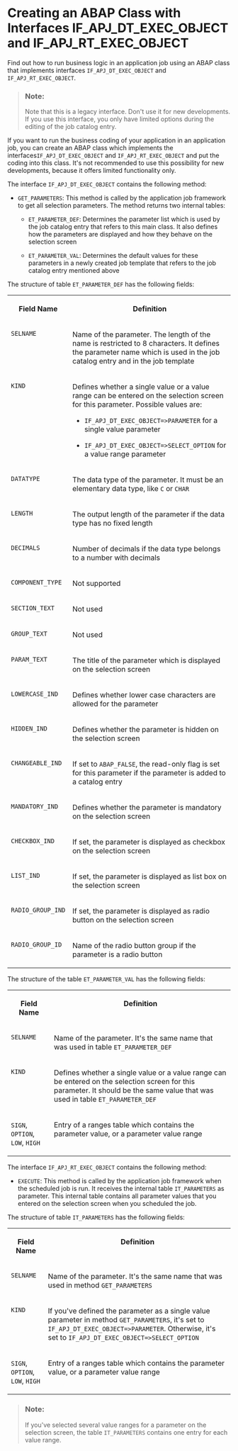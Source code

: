 <!-- loio767ef7b6d55c47d5b5bcbae4b67aad33 -->

# Creating an ABAP Class with Interfaces IF\_APJ\_DT\_EXEC\_OBJECT and IF\_APJ\_RT\_EXEC\_OBJECT

Find out how to run business logic in an application job using an ABAP class that implements interfaces `IF_APJ_DT_EXEC_OBJECT` and `IF_APJ_RT_EXEC_OBJECT`.

> ### Note:  
> Note that this is a legacy interface. Don't use it for new developments. If you use this interface, you only have limited options during the editing of the job catalog entry.

If you want to run the business coding of your application in an application job, you can create an ABAP class which implements the interfaces`IF_APJ_DT_EXEC_OBJECT` and `IF_APJ_RT_EXEC_OBJECT` and put the coding into this class. It's not recommended to use this possibility for new developments, because it offers limited functionality only.

The interface `IF_APJ_DT_EXEC_OBJECT` contains the following method:

-   `GET_PARAMETERS`: This method is called by the application job framework to get all selection parameters. The method returns two internal tables:

    -   `ET_PARAMETER_DEF`: Determines the parameter list which is used by the job catalog entry that refers to this main class. It also defines how the parameters are displayed and how they behave on the selection screen

    -   `ET_PARAMETER_VAL`: Determines the default values for these parameters in a newly created job template that refers to the job catalog entry mentioned above



The structure of table `ET_PARAMETER_DEF` has the following fields:


<table>
<tr>
<th valign="top">

Field Name

</th>
<th valign="top">

Definition

</th>
</tr>
<tr>
<td valign="top">

`SELNAME`

</td>
<td valign="top">

Name of the parameter. The length of the name is restricted to 8 characters. It defines the parameter name which is used in the job catalog entry and in the job template

</td>
</tr>
<tr>
<td valign="top">

`KIND`

</td>
<td valign="top">

Defines whether a single value or a value range can be entered on the selection screen for this parameter. Possible values are:

-   `IF_APJ_DT_EXEC_OBJECT=>PARAMETER` for a single value parameter

-   `IF_APJ_DT_EXEC_OBJECT=>SELECT_OPTION` for a value range parameter




</td>
</tr>
<tr>
<td valign="top">

`DATATYPE`

</td>
<td valign="top">

The data type of the parameter. It must be an elementary data type, like `C` or `CHAR`

</td>
</tr>
<tr>
<td valign="top">

`LENGTH`

</td>
<td valign="top">

The output length of the parameter if the data type has no fixed length

</td>
</tr>
<tr>
<td valign="top">

`DECIMALS`

</td>
<td valign="top">

Number of decimals if the data type belongs to a number with decimals

</td>
</tr>
<tr>
<td valign="top">

`COMPONENT_TYPE`

</td>
<td valign="top">

Not supported

</td>
</tr>
<tr>
<td valign="top">

`SECTION_TEXT`

</td>
<td valign="top">

Not used

</td>
</tr>
<tr>
<td valign="top">

`GROUP_TEXT`

</td>
<td valign="top">

Not used

</td>
</tr>
<tr>
<td valign="top">

`PARAM_TEXT`

</td>
<td valign="top">

The title of the parameter which is displayed on the selection screen

</td>
</tr>
<tr>
<td valign="top">

`LOWERCASE_IND`

</td>
<td valign="top">

Defines whether lower case characters are allowed for the parameter

</td>
</tr>
<tr>
<td valign="top">

`HIDDEN_IND`

</td>
<td valign="top">

Defines whether the parameter is hidden on the selection screen

</td>
</tr>
<tr>
<td valign="top">

`CHANGEABLE_IND`

</td>
<td valign="top">

If set to `ABAP_FALSE`, the read-only flag is set for this parameter if the parameter is added to a catalog entry

</td>
</tr>
<tr>
<td valign="top">

`MANDATORY_IND`

</td>
<td valign="top">

Defines whether the parameter is mandatory on the selection screen

</td>
</tr>
<tr>
<td valign="top">

`CHECKBOX_IND`

</td>
<td valign="top">

If set, the parameter is displayed as checkbox on the selection screen

</td>
</tr>
<tr>
<td valign="top">

`LIST_IND`

</td>
<td valign="top">

If set, the parameter is displayed as list box on the selection screen

</td>
</tr>
<tr>
<td valign="top">

`RADIO_GROUP_IND`

</td>
<td valign="top">

If set, the parameter is displayed as radio button on the selection screen

</td>
</tr>
<tr>
<td valign="top">

`RADIO_GROUP_ID`

</td>
<td valign="top">

Name of the radio button group if the parameter is a radio button

</td>
</tr>
</table>

The structure of the table `ET_PARAMETER_VAL` has the following fields:


<table>
<tr>
<th valign="top">

Field Name

</th>
<th valign="top">

Definition

</th>
</tr>
<tr>
<td valign="top">

`SELNAME`

</td>
<td valign="top">

Name of the parameter. It's the same name that was used in table `ET_PARAMETER_DEF`

</td>
</tr>
<tr>
<td valign="top">

`KIND`

</td>
<td valign="top">

Defines whether a single value or a value range can be entered on the selection screen for this parameter. It should be the same value that was used in table `ET_PARAMETER_DEF`

</td>
</tr>
<tr>
<td valign="top">

`SIGN`, `OPTION`, `LOW`, `HIGH`

</td>
<td valign="top">

Entry of a ranges table which contains the parameter value, or a parameter value range

</td>
</tr>
</table>

The interface `IF_APJ_RT_EXEC_OBJECT` contains the following method:

-   `EXECUTE`: This method is called by the application job framework when the scheduled job is run. It receives the internal table `IT_PARAMETERS` as parameter. This internal table contains all parameter values that you entered on the selection screen when you scheduled the job.


The structure of table `IT_PARAMETERS` has the following fields:


<table>
<tr>
<th valign="top">

Field Name

</th>
<th valign="top">

Definition

</th>
</tr>
<tr>
<td valign="top">

`SELNAME`

</td>
<td valign="top">

Name of the parameter. It's the same name that was used in method `GET_PARAMETERS`

</td>
</tr>
<tr>
<td valign="top">

`KIND`

</td>
<td valign="top">

If you've defined the parameter as a single value parameter in method `GET_PARAMETERS`, it's set to `IF_APJ_DT_EXEC_OBJECT=>PARAMETER`. Otherwise, it's set to `IF_APJ_DT_EXEC_OBJECT=>SELECT_OPTION` 

</td>
</tr>
<tr>
<td valign="top">

`SIGN`, `OPTION`, `LOW`, `HIGH`

</td>
<td valign="top">

Entry of a ranges table which contains the parameter value, or a parameter value range

</td>
</tr>
</table>

> ### Note:  
> If you've selected several value ranges for a parameter on the selection screen, the table `IT_PARAMETERS` contains one entry for each value range.

